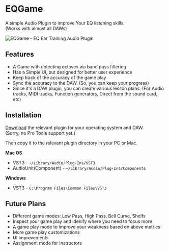 # EQGame

A simple Audio Plugin to improve Your EQ listening skills.<br/>
(Works with almost all DAWs)

![EQGame - EQ Ear Training Audio Plugin](https://user-images.githubusercontent.com/50838/66863723-46f19c80-efb1-11e9-9143-0be466445ea5.png)


## Features

* A Game with detecting octaves via band pass filtering
* Has a Simple UI, but designed for better user experience
* Keep track of the accuracy of the game play
* Sync the accuracy to the DAW. (So, you can keep your progress)
* Since it's a DAW plugin, you can create various lesson plans. (For Audio tracks, MIDI tracks, Function generators, Direct from the sound card, etc)

## Installation

[Download](https://github.com/iohacks/GoldenEarsEQ/releases) the relevant plugin for your operating system and DAW.<br/>
(Sorry, no Pro Tools support yet.)

Then copy it to the relevant plugin directory in your PC or Mac.

**Mac OS**

* VST3 - `~/Library/Audio/Plug-Ins/VST3`
* AudioUnit(Component) - `~/Library/Audio/Plug-Ins/Components`

**Windows**

* VST3 - `C:\Program Files\Common Files\VST3`

## Future Plans

* Different game modes: Low Pass, High Pass, Bell Curve, Shelfs
* Inspect your game play and idenify where you need to focus more
* A game play mode to improve your weakness based on above metrics
* More game play customizations
* UI improvements
* Assignment mode for Instructors
